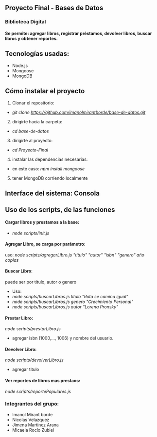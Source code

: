 ## Proyecto Final - Bases de Datos

### Biblioteca Digital

#### Se permite: agregar libros, registrar préstamos, devolver libros, buscar libros y obtener reportes.

## Tecnologías usadas:

- Node.js
- Mongoose
- MongoDB

## Cómo instalar el proyecto

1. Clonar el repositorio:

- _git clone https://github.com/imanolmirantborde/base-de-datos.git_

2. dirigirte hacia la carpeta:

- _cd base-de-datos_

3. dirigirte al proyecto:

- _cd Proyecto-Final_

4. instalar las dependencias necesarias:

- en este caso: _npm install mongoose_

5. tener MongoDB corriendo localmente

## Interface del sistema: Consola

## Uso de los scripts, de las funciones

#### Cargar libros y prestamos a la base:

- _node scripts/init.js_

#### Agregar Libro, se carga por parámetro:

uso:
_node scripts/agregarLibro.js "titulo" "autor" "isbn" "genero" año copias_

#### Buscar Libro:

puede ser por titulo, autor o genero

- Uso:
- _node scripts/buscarLibros.js titulo "Rota se camina igual"_
- _node scripts/buscarLibros.js genero "Crecimiento Personal"_
- _node scripts/buscarLibros.js autor "Lorena Pronsky"_

#### Prestar Libro:

_node scripts/prestarLibro.js_

- agregar isbn (1000,..., 1006) y nombre del usuario.

#### Devolver Libro:

_node scripts/devolverLibro.js_

- agregar titulo

#### Ver reportes de libros mas prestaos:

_node scripts/reportePopulares.js_

### Integrantes del grupo:

- Imanol Mirant borde
- Nicolas Velazquez
- Jimena Martinez Arana
- Micaela Rocío Zubiel
